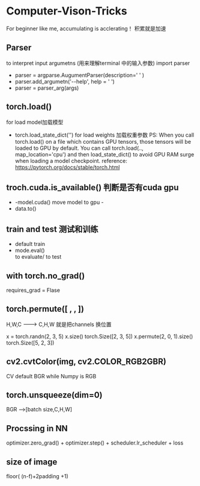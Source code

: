 # Computer-Vison-Tricks
For beginner like me, accumulating is acclerating！ 积累就是加速

## Parser  
to interpret input argumetns (用来理解terminal 中的输入参数)
import parser 
* parser = argparse.AugumentParser(description='   ' )
* parser.add_argumetn('--help', help = ' ')
* parser = parser_arg(args)

## torch.load()
for load model加载模型  
* torch.load_state_dict('')  for load weights 加载权重参数
PS:
When you call torch.load() on a file which contains GPU tensors, those tensors will be loaded to GPU by default. You can call torch.load(.., map_location='cpu') and then load_state_dict() to avoid GPU RAM surge when loading a model checkpoint.
reference: https://pytorch.org/docs/stable/torch.html

## troch.cuda.is_available() 判断是否有cuda gpu
* -model.cuda()  move model to gpu -
* data.to()


## train and test 测试和训练
* default train
* mode.eval()  
to evaluate/ to test

## with torch.no_grad()  
requires_grad = Flase

## torch.permute([ , , ]) 
H,W,C ---> C,H,W 就是把channels 换位置

x = torch.randn(2, 3, 5)
x.size()
torch.Size([2, 3, 5])
x.permute(2, 0, 1).size()
torch.Size([5, 2, 3])

## cv2.cvtColor(img, cv2.COLOR_RGB2GBR)
CV default BGR while Numpy is RGB

## torch.unsqueeze(dim=0)
BGR -->[batch size,C,H,W]


## Procssing in NN 
optimizer.zero_grad() + optimizer.step() + scheduler.lr_scheduler + loss


## size of image

floor(  (n-f)+2padding +1)




